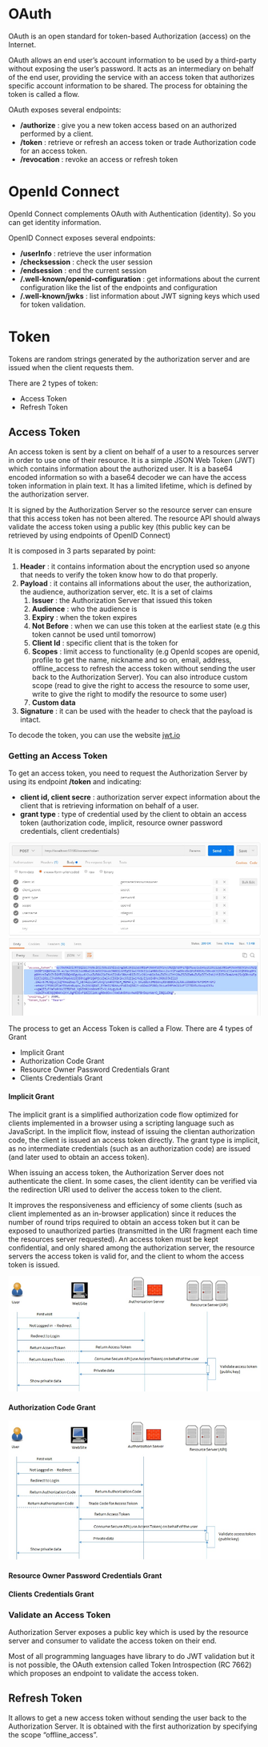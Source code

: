 ﻿# OAuth
OAuth is an open standard for token-based Authorization (access) on the Internet.


OAuth allows an end user’s account information to be used by a third-party without exposing the user’s password. It acts as an intermediary on behalf of the end user, providing the service with an access token that authorizes specific account information to be shared. The process for obtaining the token is called a flow.

OAuth exposes several endpoints:
- **/authorize**	: give you a new token access based on an authorized performed by a client.
- **/token**		: retrieve or refresh an access token or trade Authorization code for an access token.
- **/revocation**	: revoke an access or refresh token


# OpenId Connect
OpenId Connect complements OAuth with Authentication (identity). So you can get identity information.

OpenID Connect exposes several endpoints:
- **/userInfo**				            : retrieve the user information
- **/checksession**				        : check the user session
- **/endsession**			            : end the current session
- **/.well-known/openid-configuration**	: get informations about the current configuration like the list of the endpoints and configuration
- **/.well-known/jwks**			        : list information about JWT signing keys which used for token validation.


# Token
Tokens are random strings generated by the authorization server and are issued when the client requests them.

There are 2 types of token:
- Access Token
- Refresh Token

## Access Token
An access token is sent by a client on behalf of a user to a resources server in order to use one of their resource. It is a simple JSON Web Token (JWT) which contains information about the authorized user. It is a base64 encoded information so with a base64 decoder we can have the access token information in plain text. It has a limited lifetime, which is defined by the authorization server. 

It is signed by the Authorization Server so the resource server can ensure that this access token has not been altered. The resource API should always validate the access token using a public key (this public key can be retrieved by using endpoints of OpenID Connect)

It is composed in 3 parts separated by point:
1. **Header**	        : it contains information about the encryption used so anyone that needs to verify the token know how to do that properly.
2. **Payload**	        : it contains all informations about the user, the authorization, the audience, authorization server, etc. It is a set of claims
    1. **Issuer**		: the Authorization Server that issued this token
    2. **Audience**	    : who the audience is
    3. **Expiry**		: when the token expires
    4. **Not Before**	: when we can use this token at the earliest state (e.g this token cannot be used until tomorrow)
    5. **Client Id**	: specific client that is the token for
    6. **Scopes**	    : limit access to functionality (e.g OpenId scopes are openid, profile to get the name, nickname and so on, email, address, offline_access to refresh the access token without sending the user back to the Authorization Server). You can also introduce custom scope (read to give the right to access the resource to some user, write to give the right to modify the resource to some user)
    7. **Custom data**
3. **Signature**	    : it can be used with the header to check that the payload is intact.

To decode the token, you can use the website [jwt.io](https://jwt.io/)

### Getting an Access Token
To get an access token, you need to request the Authorization Server by using its endpoint **/token** and indicating:
- **client id, client secre**	: authorization server expect information about the client that is retrieving information on behalf of a user.
- **grant type**		        : type of credential used by the client to obtain an access token (authorization code, implicit, resource owner password credentials, client credentials)

![Get Access Token](./img/get-access-token.jpg)

The process to get an Access Token is called a Flow. There are 4 types of Grant
- Implicit Grant
- Authorization Code Grant
- Resource Owner Password Credentials Grant
- Clients Credentials Grant

#### Implicit Grant
The implicit grant is a simplified authorization code flow optimized for clients implemented in a browser using a scripting language such as JavaScript. In the implicit flow, instead of issuing the clientan authorization code, the client is issued an access token directly. The grant type is implicit, as no intermediate credentials (such as an authorization code) are issued (and later used to obtain an access token).

When issuing an access token, the Authorization Server does not authenticate the client. In some cases, the client identity can be verified via the redirection URI used to deliver the access token to the client.

It improves the responsiveness and efficiency of some clients (such as client implemented as an in-browser application) since it reduces the number of round trips required to obtain an access token but it can be exposed to unauthorized parties (transmitted in the URI fragment each time the resources server requested). An access token must be kept confidential, and only shared among the authorization server, the resource servers the access token is valid for, and the client to whom the access token is issued. 

![Implicit Flow](./img/implicit-flow.jpg)

#### Authorization Code Grant


![Implicit Flow](./img/authorization-code-flow.jpg)

#### Resource Owner Password Credentials Grant

#### Clients Credentials Grant

### Validate an Access Token
Authorization Server exposes a public key which is used by the resource server and consumer to validate the access token on their end.

Most of all programming languages have library to do JWT validation but it is not possible, the OAuth extension called Token Introspection (RC 7662) which proposes an endpoint to validate the access token.


## Refresh Token
It allows to get a new access token without sending the user back to the Authorization Server. It is obtained with the first authorization by specifying the scope “offline_access”.
